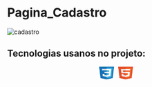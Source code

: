 # Pagina_Cadastro

![cadastro](https://github.com/Patrickcder/Pagina_Cadastro/assets/98431984/dd6f33e7-ed7f-4a92-a3f9-cb0f404a7a97)

## Tecnologias usanos no projeto:

<div align="center">
  <img align="center"  height="30" width="40" src="https://github.com/Patrickcder/Pagina_Cadastro/blob/main/css3-original.svg">
  <img align="center"  height="30" width="40" src="https://github.com/Patrickcder/Pagina_Cadastro/blob/main/html5-original.svg">
</div>

